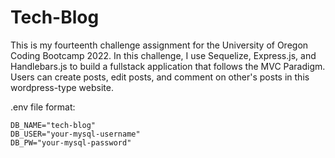 # Tech-Blog
This is my fourteenth challenge assignment for the University of Oregon Coding Bootcamp 2022. In this challenge, I use Sequelize, Express.js, and Handlebars.js to build a fullstack application that follows the MVC Paradigm. Users can create posts, edit posts, and comment on other's posts in this wordpress-type website. 

.env file format: 
```
DB_NAME="tech-blog"
DB_USER="your-mysql-username"
DB_PW="your-mysql-password"
```